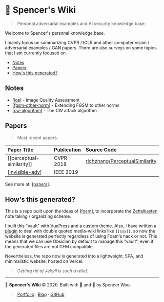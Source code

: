 # 🔬 Spencer's Wiki

> Personal adversarial examples and AI security knowledge base.

Welcome to Spencer's personal knowledge base.

I mainly focus on summarizing CVPR / ICLR and other computer vision / adversarial examples / GAN papers. There are also surveys on some topics that I am currently focused on.

- [Notes](#notes)
- [Papers](#papers)
- [How's this generated?](#hows-this-generated)

## Notes

- [[iqa]] - Image Quality Assessment
- [[fgsm-other-norm]] - Extending FGSM to other norms
- [[cw-algorithm]] - The CW attack algorithm

## Papers

> Most recent papers.

| Paper Title               | Publication | Source Code                                                                         |
| :------------------------ | :---------- | :---------------------------------------------------------------------------------- |
| [[perceptual-similarity]] | CVPR 2018   | [richzhang/PerceptualSimilarity](https://github.com/richzhang/PerceptualSimilarity) |
| [[invisible-adv]]         | IEEE 2019   |                                                                                     |

See more at: [[papers]].

## How's this generated?

This is a repo built upon the ideas of [[foam]], to incorporate the [Zettelkasten](https://zettelkasten.de/posts/overview/) note taking / organizing scheme.

I built this "vault" with VuePress and a custom theme. Also, I have written a [plugin](https://www.npmjs.com/package/vuepress-markdown-it-wikilink) to deal with double quoted media-wiki links like `[[xxx]]`, so now the website is generated perfectly regardless of using Foam's hack or not. This means that we can use Obsidian by default to manage this "vault", even if the generated files are not GFM compatible.

Nevertheless, the repo now is generated into a lightweight, SPA, and minimalistic website, hosted on Vercel.

> _Getting rid of Jekyll is such a relief._

---

🔬 **Spencer's Wiki** © 2020. Built with 💙 and 🌟 by Spencer Woo.

> [Portfolio](https://spencerwoo.com/) · [Blog](https://blog.spencerwoo.com/) · [GitHub](https://github.com/spencerwooo)

[//begin]: # "Autogenerated link references for markdown compatibility"
[iqa]: iqa.md "Image Quality Assessment"
[fgsm-other-norm]: fgsm-other-norm.md "Extending FGSM to other norms"
[cw-algorithm]: cw-algorithm.md "The CW attack algorithm"
[invisible-adv]: invisible-adv.md "Invisible Adversarial Attack"
[papers]: papers.md "Papers"
[foam]: foam.md "Foam"
[//end]: # "Autogenerated link references"
